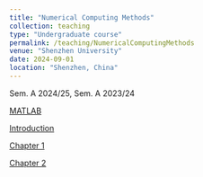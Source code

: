 ```yaml
---
title: "Numerical Computing Methods"
collection: teaching
type: "Undergraduate course"
permalink: /teaching/NumericalComputingMethods
venue: "Shenzhen University"
date: 2024-09-01
location: "Shenzhen, China"
---
```


Sem. A 2024/25, Sem. A 2023/24


<a class="button pdf" href="https://li-x-p.github.io/files/Course/numericalComputationMethod/introduction-to-matlab.pdf" rel="permalink">MATLAB</a>

<a class="button pdf" href="https://li-x-p.github.io/files/Course/numericalComputationMethod/Intro.pdf" rel="permalink">Introduction</a>

<a class="button pdf" href="https://li-x-p.github.io/files/Course/numericalComputationMethod/Chapter_1.pdf" rel="permalink">Chapter 1</a>

<a class="button pdf" href="https://li-x-p.github.io/files/Course/numericalComputationMethod/Chapter_2.pdf" rel="permalink">Chapter 2</a>
